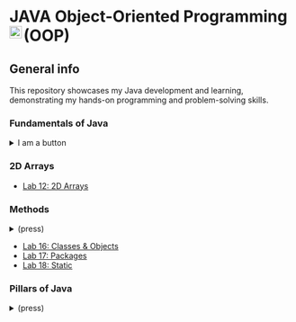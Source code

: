 # JAVA Object-Oriented Programming (OOP) <img align="left" alt="Java Logo" width="22px" src="https://upload.wikimedia.org/wikipedia/en/thumb/3/30/Java_programming_language_logo.svg/300px-Java_programming_language_logo.svg.png" />

## General info
This repository showcases my Java development and learning, demonstrating my hands-on programming and problem-solving skills.

### Fundamentals of Java
<details>
<summary>I am a button</summary>

- [Output](https://github.com/UTRGV-CSCI-3326/lab-01-jlndvr)
- [Variables](https://github.com/UTRGV-CSCI-3326/lab-02-jlndvr)
- [Arithmetic](https://github.com/UTRGV-CSCI-3326/lab-03-jlndvr)
- [Conversion](https://github.com/UTRGV-CSCI-3326/lab-04-jlndvr)
- [Input](https://github.com/UTRGV-CSCI-3326/lab-05-jlndvr)
- [Conditional Expressions](https://github.com/UTRGV-CSCI-3326/lab-06-jlndvr)
- [Decision Making](https://github.com/UTRGV-CSCI-3326/lab-07-jlndvr)
- [Decision Making (Ranges)](https://github.com/UTRGV-CSCI-3326/lab-08-jlndvr)
- [While Loops](https://github.com/UTRGV-CSCI-3326/lab-09-jlndvr)
- [For Loops](https://github.com/UTRGV-CSCI-3326/lab-10-jlndvr)
- [Arrays](https://github.com/UTRGV-CSCI-3326/lab-11-jlndvr)
</details>

### 2D Arrays
- [Lab 12: 2D Arrays](https://github.com/UTRGV-CSCI-3326/lab-12-jlndvr)

### Methods
<details>
<summary>(press)</summary>

- [Functions](https://github.com/UTRGV-CSCI-3326/lab-13-jlndvr)
- [Pass-by-Reference](https://github.com/UTRGV-CSCI-3326/lab-14-jlndvr)
- [Recursion](https://github.com/UTRGV-CSCI-3326/lab-15-jlndvr)
</details>

- [Lab 16: Classes & Objects](https://github.com/UTRGV-CSCI-3326/lab-16-jlndvr)
- [Lab 17: Packages](https://github.com/UTRGV-CSCI-3326/lab-17-jlndvr)
- [Lab 18: Static](https://github.com/UTRGV-CSCI-3326/lab-18-jlndvr)


### Pillars of Java
<details>
<summary>(press)</summary>
- [Encapsulation](https://github.com/UTRGV-CSCI-3326/lab-19-jlndvr)
- [Inheritance](https://github.com/UTRGV-CSCI-3326/lab-20-jlndvr)
- [Polymorphism](https://github.com/UTRGV-CSCI-3326/lab-21-jlndvr)
- [Abstraction](https://github.com/UTRGV-CSCI-3326/lab-22-jlndvr)
</details>
